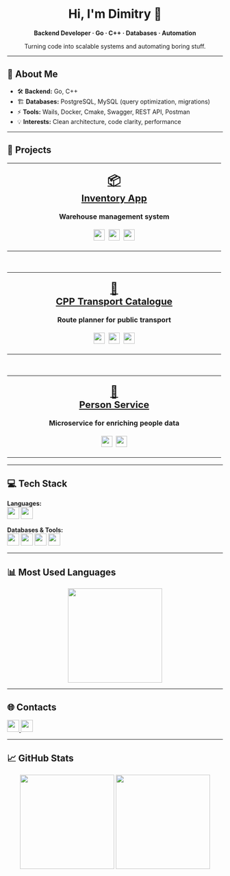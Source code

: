 <div align="center">
  <h1>Hi, I'm Dimitry 👋</h1>
  <p><b>Backend Developer · Go · C++ · Databases · Automation</b></p>
  <p>Turning code into scalable systems and automating boring stuff.</p>
</div>

---

## 🚀 About Me

- 🛠️ **Backend:** Go, C++
- 🏗️ **Databases:** PostgreSQL, MySQL (query optimization, migrations)
- ⚡ **Tools:** Wails, Docker, Cmake, Swagger, REST API, Postman
- 💡 **Interests:** Clean architecture, code clarity, performance

---

## 🚀 Projects

<div align="center">

<table>
  <tr>
    <td width="500" align="center" valign="top" style="padding:20px 0;">
      <a href="https://github.com/k1lls3x/inventory-app" style="font-size:22px; font-weight:bold;">
        <span style="font-size:28px;">📦</span><br>
        <b>Inventory App</b>
      </a>
      <br><br>
      <b>Warehouse management system</b><br><br>
      <img src="https://img.shields.io/badge/Go-00ADD8?logo=go&logoColor=white&style=for-the-badge" height="26"/>&nbsp;
      <img src="https://img.shields.io/badge/PostgreSQL-316192?logo=postgresql&logoColor=white&style=for-the-badge" height="26"/>&nbsp;
      <img src="https://img.shields.io/badge/Wails-FF0000?style=for-the-badge" height="26"/>
    </td>
  </tr>
</table>

<br>

<table>
  <tr>
    <td width="500" align="center" valign="top" style="padding:20px 0;">
      <a href="https://github.com/k1lls3x/cpp-transport-catalogue" style="font-size:22px; font-weight:bold;">
        <span style="font-size:28px;">🚌</span><br>
        <b>CPP Transport Catalogue</b>
      </a>
      <br><br>
      <b>Route planner for public transport</b><br><br>
      <img src="https://img.shields.io/badge/C++-00599C?logo=c%2B%2B&logoColor=white&style=for-the-badge" height="26"/>&nbsp;
      <img src="https://img.shields.io/badge/JSON-000000?logo=json&logoColor=white&style=for-the-badge" height="26"/>&nbsp;
      <img src="https://img.shields.io/badge/SVG-ffb13b?style=for-the-badge" height="26"/>
    </td>
  </tr>
</table>

<br>

<table>
  <tr>
    <td width="500" align="center" valign="top" style="padding:20px 0;">
      <a href="https://github.com/k1lls3x/person-service" style="font-size:22px; font-weight:bold;">
        <span style="font-size:28px;">👤</span><br>
        <b>Person Service</b>
      </a>
      <br><br>
      <b>Microservice for enriching people data</b><br><br>
      <img src="https://img.shields.io/badge/Go-00ADD8?logo=go&logoColor=white&style=for-the-badge" height="26"/>&nbsp;
      <img src="https://img.shields.io/badge/PostgreSQL-316192?logo=postgresql&logoColor=white&style=for-the-badge" height="26"/>
    </td>
  </tr>
</table>

</div>

---

## 💻 Tech Stack

**Languages:**  
<img src="https://img.shields.io/badge/C++-00599C?logo=c%2B%2B&logoColor=white&style=for-the-badge" height="28"/>
<img src="https://img.shields.io/badge/Go-00ADD8?logo=go&logoColor=white&style=for-the-badge" height="28"/>

**Databases & Tools:**  
<img src="https://img.shields.io/badge/PostgreSQL-316192?logo=postgresql&logoColor=white&style=for-the-badge" height="28"/>
<img src="https://img.shields.io/badge/MySQL-4479A1?logo=mysql&logoColor=white&style=for-the-badge" height="28"/>
<img src="https://img.shields.io/badge/CMake-008FBA?logo=cmake&logoColor=white&style=for-the-badge" height="28"/>
<img src="https://img.shields.io/badge/CI/CD-blue?style=for-the-badge" height="28"/>

---

## 📊 Most Used Languages

<div align="center">
  <img src="https://github-readme-stats.vercel.app/api/top-langs/?username=k1lls3x&theme=catppuccin_mocha&hide_border=false&layout=compact&size_weight=2&count_weight=2" height="220"/>
</div>

---

## 🌐 Contacts

<p>
  <a href="mailto:takesxq77@gmail.com">
    <img src="https://img.shields.io/badge/Email-D14836?logo=gmail&logoColor=white&style=for-the-badge" height="28">
  </a>
  <a href="https://t.me/k1llasx">
    <img src="https://img.shields.io/badge/Telegram-2CA5E0?logo=telegram&logoColor=white&style=for-the-badge" height="28">
  </a>
</p>

---

## 📈 GitHub Stats

<p align="center">
  <img src="https://github-readme-stats.vercel.app/api?username=k1lls3x&theme=catppuccin_mocha&hide_border=true&include_all_commits=true&count_private=true" height="220"/>
  <img src="https://nirzak-streak-stats.vercel.app/?user=k1lls3x&theme=catppuccin_mocha&hide_border=true" height="220"/>
</p>

